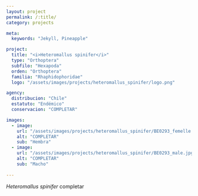 ```yaml
---
layout: project
permalink: /:title/
category: projects

meta:
  keywords: "Jekyll, Pineapple"

project:
  title: "<i>Heteromallus spinifer</i>"
  type: "Orthoptera"
  subfilo: "Hexapoda"
  orden: "Orthoptera"
  familia: "Rhaphidophoridae"
  logo: "/assets/images/projects/heteromallus_spinifer/logo.png"

agency:
  distribucion: "Chile"
  estatuto: "Endémico"
  conservacion: "COMPLETAR"

images:
  - image:
    url: "/assets/images/projects/heteromallus_spinifer/BE0293_femelle.jpg"
    alt: "COMPLETAR"
    sub: "Hembra"
  - image:
    url: "/assets/images/projects/heteromallus_spinifer/BE0293_male.jpg"
    alt: "COMPLETAR"
    sub: "Macho"
  
---
```

<p><i>Heteromallus spinifer</i> completar </p>
